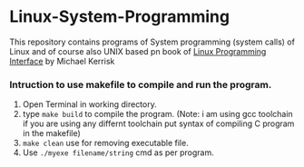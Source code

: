 # Linux-System-Programming
This repository contains programs of System programming (system calls) of Linux and of course also UNIX based pn book of [Linux Programming Interface](https://www.amazon.in/Linux-Programming-Interface-System-Handbook/dp/1593272200) by Michael Kerrisk
### Intruction to use makefile to compile and run the program.
1. Open Terminal in working directory.
2. type `make build` to compile the program.
(Note: i am using gcc toolchain if you are using any differnt toolchain put syntax of compiling 
C program in the makefile)
3. `make clean` use for removing executable file.
4. Use `./myexe filename/string` cmd as per program. 
